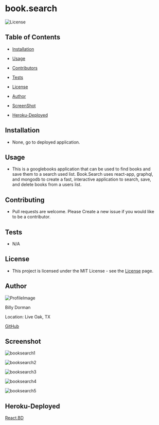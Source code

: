# book.search

![License](https://img.shields.io/static/v1?label=license&message=MIT&color=brightgreen) 

  
  
## Table of Contents
  
* [Installation](#Installation)
  
* [Usage](#Usage)
  
* [Contributors](#Contributors)
  
* [Tests](#Tests)
  
* [License](#License)
  
* [Author](#Author)

* [ScreenShot](*Screenshot)

* [Heroku-Deployed](#Heroku-deployed)
  
## Installation
  
* None, go to deployed application.
  
## Usage
  
*  This is a googlebooks application that can be used to find books and save them to a search used list.  Book.Search uses react-app, graphql, and mongodb to create a fast, interactive application to search, save, and delete books from a users list.
  
## Contributing
  
*  Pull requests are welcome.  Please Create a new issue if you would like to be a contributor.
  
## Tests
  
*  N/A
  
## License
  
*  This project is licensed under the MIT License - see the [License](https://choosealicense.com/licenses/mit/) page.
  
## Author
  
![ProfileImage](https://avatars.githubusercontent.com/u/78969397?v=4)
  
Billy Dorman
  
Location: Live Oak, TX
  
[GitHub](https://github.com/ChainRxn12)

## Screenshot

![booksearch1](https://user-images.githubusercontent.com/78969397/135738883-1ccb319b-27c0-4b51-b5d3-aa43454fc7e6.png)

![booksearch2](https://user-images.githubusercontent.com/78969397/135738887-12ece2c1-bced-4806-94b5-f376db5d6ab4.png)

![booksearch3](https://user-images.githubusercontent.com/78969397/135738888-1995ae4f-d01e-43fe-b26c-1e182a5e21ab.png)

![booksearch4](https://user-images.githubusercontent.com/78969397/135738891-7f5aec6a-5436-48a8-846a-011aeb303452.png)

![booksearch5](https://user-images.githubusercontent.com/78969397/135738896-d8a19f63-dabe-4d85-a67e-489cd7941873.png)




## Heroku-Deployed

[React.BD](https://chainrxn12.github.io/react.bd/)